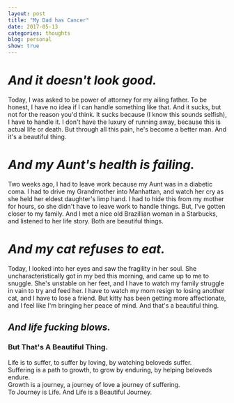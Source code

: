 ```yaml
---
layout: post
title: "My Dad has Cancer"
date: 2017-05-13
categories: thoughts
blog: personal
show: true
---
```


# *And it doesn't look good.* #

Today, I was asked to be power of attorney for my ailing father. To be honest, I have no idea if I can handle something like that. And it sucks, but not for the reason you'd think. It sucks because (I know this sounds selfish), I have to handle it. I don't have the luxury of running away, because this is actual life or death. But through all this pain, he's become a better man. And it's a beautiful thing.

# *And my Aunt's health is failing.* #

Two weeks ago, I had to leave work because my Aunt was in a diabetic coma. I had to drive my Grandmother into Manhattan, and watch her cry as she held her eldest daughter's limp hand. I had to hide this from my mother for hours, so she didn't have to leave work to handle things. But, I've gotten closer to my family. And I met a nice old Brazillian woman in a Starbucks, and listened to her life story. Both are beautiful things.

# *And my cat refuses to eat.* #

Today, I looked into her eyes and saw the fragility in her soul. She uncharacteristically got in my bed this morning, and came up to me to snuggle. She's unstable on her feet, and I have to watch my family struggle in vain to try and feed her. I have to watch my mom resign to losing another cat, and I have to lose a friend. But kitty has been getting more affectionate, and I feel like I'm bringing her peace of mind. And that's a beautiful thing.


## *And life fucking blows.* ##

### **But That's A Beautiful Thing.** ###
Life is to suffer, to suffer by loving, by watching beloveds suffer.  
Suffering is a path to growth, to grow by enduring, by helping beloveds endure.  
Growth is a journey, a journey of love a journey of suffering.  
To Journey is Life. And Life is a Beautiful Journey. 